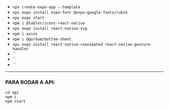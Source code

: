 - `npx create-expo-app --template`
- `npx expo install expo-font @expo-google-fonts/rubik`
- `npx expo start`
- `npm i @tabler/icons-react-native`
- `npx expo install react-native-svg`
- `npm i axios`
- `npm i @gorhom/bottom-sheet`
- `npx expo install react-native-reanimated react-native-gesture-handler`
- ``
- ``
- ``

<hr/>

### PARA RODAR A API:

```
cd api
npm i
npm start
```